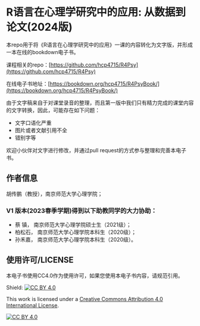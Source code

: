 # R语言在心理学研究中的应用: 从数据到论文(2024版)

本repo用于将《R语言在心理学研究中的应用》一课的内容转化为文字版，并形成一本在线的bookdown电子书。

课程相关的repo：[https://github.com/hcp4715/R4Psy](https://github.com/hcp4715/R4Psy)

在线电子书地址：[https://bookdown.org/hcp4715/R4PsyBook/](https://bookdown.org/hcp4715/R4PsyBook/)

由于文字稿来自于对课堂录音的整理，而且第一版中我们只有精力完成的课堂内容的文字转换，因此，可能存在如下问题：

-   文字口语化严重
-   图片或者文献引用不全
-   错别字等

欢迎小伙伴对文字进行修改，并通过pull request的方式参与整理和完善本电子书。

## 作者信息

胡传鹏（教授），南京师范大学心理学院；

### V1 版本(2023春季学期)得到以下助教同学的大力协助：

- 蔡 镇， 南京师范大学心理学院硕士生（2021级）；
- 柏松石， 南京师范大学心理学院本科生（2020级）；
- 孙禾嘉， 南京师范大学心理学院本科生（2020级）。

## 使用许可/LICENSE

本电子书使用CC4.0作为使用许可，如果您使用本电子书内容，请规范引用。

Shield: [![CC BY 4.0](https://img.shields.io/badge/License-CC%20BY%204.0-lightgrey.svg)](http://creativecommons.org/licenses/by/4.0/)

This work is licensed under a [Creative Commons Attribution 4.0 International License](http://creativecommons.org/licenses/by/4.0/).

[![CC BY 4.0](https://i.creativecommons.org/l/by/4.0/88x31.png)](http://creativecommons.org/licenses/by/4.0/)
